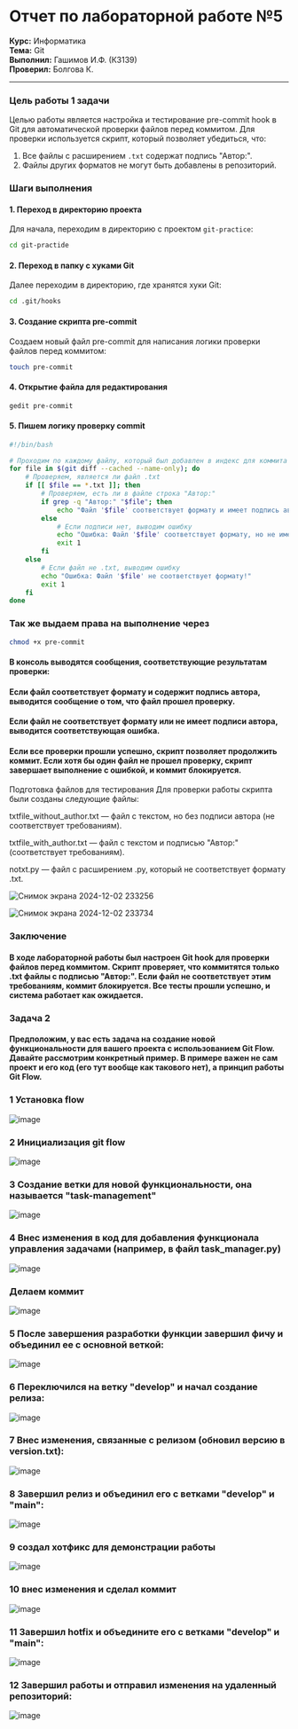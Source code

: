 # Отчет по лабораторной работе №5  
**Курс:** Информатика  
**Тема:** Git  
**Выполнил:** Гашимов И.Ф. (К3139)  
**Проверил:** Болгова К.

---

### Цель работы 1 задачи
Целью работы является настройка и тестирование pre-commit hook в Git для автоматической проверки файлов перед коммитом. Для проверки используется скрипт, который позволяет убедиться, что:
1. Все файлы с расширением `.txt` содержат подпись "Автор:".
2. Файлы других форматов не могут быть добавлены в репозиторий.

### Шаги выполнения

#### 1. Переход в директорию проекта
Для начала, переходим в директорию с проектом `git-practice`:

```bash
cd git-practide
```

#### 2. Переход в папку с хуками Git
Далее переходим в директорию, где хранятся хуки Git:

```bash
cd .git/hooks
```

#### 3. Создание скрипта pre-commit
Создаем новый файл pre-commit для написания логики проверки файлов перед коммитом:

```bash
touch pre-commit
```

#### 4. Открытие файла для редактирования

```bash
gedit pre-commit
```

#### 5. Пишем логику проверку commit

```bash
#!/bin/bash

# Проходим по каждому файлу, который был добавлен в индекс для коммита
for file in $(git diff --cached --name-only); do
    # Проверяем, является ли файл .txt
    if [[ $file == *.txt ]]; then
        # Проверяем, есть ли в файле строка "Автор:"
        if grep -q "Автор:" "$file"; then
            echo "Файл '$file' соответствует формату и имеет подпись автора."
        else
            # Если подписи нет, выводим ошибку
            echo "Ошибка: Файл '$file' соответствует формату, но не имеет подписи автора."
            exit 1
        fi
    else
        # Если файл не .txt, выводим ошибку
        echo "Ошибка: Файл '$file' не соответствует формату!"
        exit 1
    fi
done
```
### Так же выдаем права на выполнение через

```bash
chmod +x pre-commit
```


#### В консоль выводятся сообщения, соответствующие результатам проверки:

#### Если файл соответствует формату и содержит подпись автора, выводится сообщение о том, что файл прошел проверку.
#### Если файл не соответствует формату или не имеет подписи автора, выводится соответствующая ошибка.


#### Если все проверки прошли успешно, скрипт позволяет продолжить коммит. Если хотя бы один файл не прошел проверку, скрипт завершает выполнение с ошибкой, и коммит блокируется.





Подготовка файлов для тестирования
Для проверки работы скрипта были созданы следующие файлы:

txtfile_without_author.txt — файл с текстом, но без подписи автора (не соответствует требованиям).

txtfile_with_author.txt — файл с текстом и подписью "Автор:" (соответствует требованиям).

notxt.py — файл с расширением .py, который не соответствует формату .txt.

![Снимок экрана 2024-12-02 233256](https://github.com/user-attachments/assets/efe59f28-139d-4b25-92db-79bc4b18b046)

![Снимок экрана 2024-12-02 233734](https://github.com/user-attachments/assets/46744baf-41e1-448e-af87-08974cd2462c)

### Заключение

#### В ходе лабораторной работы был настроен Git hook для проверки файлов перед коммитом. Скрипт проверяет, что коммитятся только .txt файлы с подписью "Автор:". Если файл не соответствует этим требованиям, коммит блокируется. Все тесты прошли успешно, и система работает как ожидается.

### Задача 2

#### Предположим, у вас есть задача на создание новой функциональности для вашего проекта с использованием Git Flow. Давайте рассмотрим конкретный пример. В примере важен не сам проект и его код (его тут вообще как такового нет), а принцип работы Git Flow.

### 1 Установка flow

![image](https://github.com/user-attachments/assets/7c2c9d32-aa29-49dc-b24c-542d1c518a35)

### 2 Инициализация git flow

![image](https://github.com/user-attachments/assets/0c2096ae-272e-4b6d-b6fb-8fe23eb38eae)

### 3 Создание ветки для новой функциональности, она называется "task-management"

![image](https://github.com/user-attachments/assets/2b23f47c-fcbd-4976-a2a5-8d9c4626480d)

### 4 Внес изменения в код для добавления функционала управления задачами (например, в файл task_manager.py)

![image](https://github.com/user-attachments/assets/c9b09b8a-4dee-4fb1-9e05-6b8e13a5d786)

### Делаем коммит

![image](https://github.com/user-attachments/assets/b7ae4a5f-5f2b-4e07-b432-1c06632b9dff)

### 5 После завершения разработки функции завершил фичу и объединил ее с основной веткой:

![image](https://github.com/user-attachments/assets/d8128086-6752-4557-a410-fe239506517d)

### 6 Переключился на ветку "develop" и начал создание релиза:

![image](https://github.com/user-attachments/assets/d15d1fae-2da1-43d2-976f-f00ad92da4ec)

### 7 Внес изменения, связанные с релизом (обновил версию в version.txt):

![image](https://github.com/user-attachments/assets/a0fb94a4-aa01-4cd3-bf2c-e513b72a4fa4)

### 8 Завершил релиз и объединил его с ветками "develop" и "main":

![image](https://github.com/user-attachments/assets/6c01a68d-d5eb-475e-98ec-1d137149f104)

### 9 создал хотфикс для демонстрации работы

![image](https://github.com/user-attachments/assets/b42bb4a2-2641-4180-85a7-2089509a8e6e)

### 10 внес изменения и сделал коммит

![image](https://github.com/user-attachments/assets/03a19e46-9ebf-4b47-ba60-e4e93f220993)

### 11 Завершил hotfix и объедините его с ветками "develop" и "main":

![image](https://github.com/user-attachments/assets/2c0a1267-c18d-4bc6-bc56-92751df30b6b)

### 12 Завершил работы и отправил изменения на удаленный репозиторий:

![image](https://github.com/user-attachments/assets/2d8709e7-f94a-4e1a-81b9-72236311cb9f)

